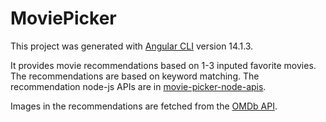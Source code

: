 # MoviePicker

This project was generated with [Angular CLI](https://github.com/angular/angular-cli) version 14.1.3.

It provides movie recommendations based on 1-3 inputed favorite movies. The recommendations are based on keyword matching. The recommendation node-js APIs are in [movie-picker-node-apis](https://github.com/seanmisra/movie-picker-node-apis).

Images in the recommendations are fetched from the [OMDb API](https://www.omdbapi.com/).
